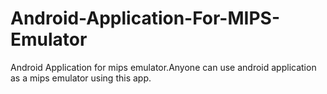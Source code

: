 # Android-Application-For-MIPS-Emulator
Android Application for mips emulator.Anyone can use android application as a mips emulator using this app.
